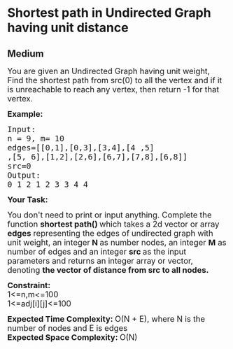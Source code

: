 # Shortest path in Undirected Graph having unit distance
## Medium
<div class="problems_problem_content__Xm_eO" style="user-select: auto;"><p style="user-select: auto;"><span style="font-size: 18px; user-select: auto;">You are given an Undirected Graph having unit weight, Find the shortest path from src(0) to all the vertex and if it is unreachable to reach any vertex, then return -1 for that vertex.</span></p>

<p style="user-select: auto;"><span style="font-size: 18px; user-select: auto;"><strong style="user-select: auto;">Example:</strong></span></p>

<pre style="user-select: auto;"><span style="font-size: 18px; user-select: auto;">Input:
n = 9, m= 10
edges=[[0,1],[0,3],[3,4],[4 ,5]
,[5, 6],[1,2],[2,6],[6,7],[7,8],[6,8]] 
src=0
Output:
0 1 2 1 2 3 3 4 4</span>
</pre>

<p style="user-select: auto;"><span style="font-size: 18px; user-select: auto;"><strong style="user-select: auto;">Your Task:</strong></span></p>

<p style="user-select: auto;"><span style="font-size: 18px; user-select: auto;">You don't need to print or input anything. Complete the function <strong style="user-select: auto;">shortest path()&nbsp;</strong>which takes a 2d vector or array <strong style="user-select: auto;">edges</strong> representing the edges of undirected graph with unit weight, an&nbsp;integer<strong style="user-select: auto;"> N </strong>as number nodes, an integer <strong style="user-select: auto;">M</strong> as number of edges&nbsp;and an integer <strong style="user-select: auto;">src&nbsp;</strong>as the input parameters and returns an integer array or vector, denoting&nbsp;<strong style="user-select: auto;">the vector of distance from src to all nodes.</strong></span></p>

<p style="user-select: auto;"><span style="font-size: 18px; user-select: auto;"><strong style="user-select: auto;">Constraint:</strong><br style="user-select: auto;">
1&lt;=n,m&lt;=100<br style="user-select: auto;">
1&lt;=adj[i][j]&lt;=100</span></p>

<p style="user-select: auto;"><span style="font-size: 18px; user-select: auto;"><strong style="user-select: auto;">Expected Time Complexity: </strong>O(N + E), where N is the number of nodes and E is edges</span><br style="user-select: auto;">
<span style="font-size: 18px; user-select: auto;"><strong style="user-select: auto;">Expected Space Complexity: </strong>O(N)</span></p>
</div>